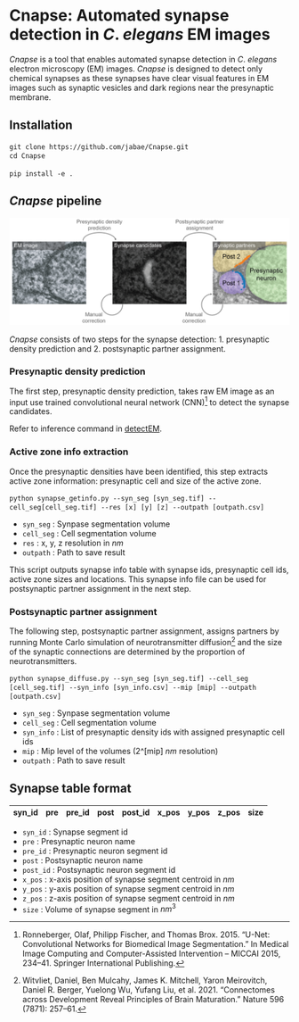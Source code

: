 # Cnapse: Automated synapse detection in *C*. *elegans* EM images

*Cnapse* is a tool that enables automated synapse detection in *C*. *elegans* electron microscopy (EM) images. *Cnapse* is designed to detect only chemical synapses as these synapses have clear visual features in EM images such as synaptic vesicles and dark regions near the presynaptic membrane.

## Installation
```
git clone https://github.com/jabae/Cnapse.git
cd Cnapse

pip install -e .
```

## _Cnapse_ pipeline
![](figures/synapse_detection.png)

*Cnapse* consists of two steps for the synapse detection: 1. presynaptic density prediction and 2. postsynaptic partner assignment.

### Presynaptic density prediction
The first step, presynaptic density prediction, takes raw EM image as an input use trained convolutional neural network (CNN)[^1] to detect the synapse candidates.

Refer to inference command in [detectEM](https://github.com/jabae/detectEM).

### Active zone info extraction
Once the presynaptic densities have been identified, this step extracts active zone information: presynaptic cell and size of the active zone.
```
python synapse_getinfo.py --syn_seg [syn_seg.tif] --cell_seg[cell_seg.tif] --res [x] [y] [z] --outpath [outpath.csv]
```
- `syn_seg` : Synpase segmentation volume
- `cell_seg` : Cell segmentation volume
- `res` : x, y, z resolution in $nm$
- `outpath` : Path to save result

This script outputs synapse info table with synapse ids, presynaptic cell ids, active zone sizes and locations. This synapse info file can be used for postsynaptic partner assignment in the next step.

### Postsynaptic partner assignment
The following step, postsynaptic partner assignment, assigns partners by running Monte Carlo simulation of neurotransmitter diffusion[^2] and the size of the synaptic connections are determined by the proportion of neurotransmitters.
```
python synapse_diffuse.py --syn_seg [syn_seg.tif] --cell_seg [cell_seg.tif] --syn_info [syn_info.csv] --mip [mip] --outpath [outpath.csv]
```
- `syn_seg` : Synpase segmentation volume
- `cell_seg` : Cell segmentation volume
- `syn_info` : List of presynaptic density ids with assigned presynaptic cell ids
- `mip` : Mip level of the volumes (2^[mip] $nm$ resolution)
- `outpath` : Path to save result

## Synapse table format
| syn_id | pre | pre_id | post | post_id | x_pos | y_pos | z_pos | size | 
| --- | --- | --- | --- | --- | --- | --- | --- | --- |
- `syn_id` : Synapse segment id
- `pre` : Presynaptic neuron name
- `pre_id` : Presynaptic neuron segment id
- `post` : Postsynaptic neuron name
- `post_id` : Postsynaptic neuron segment id
- `x_pos` : x-axis position of synapse segment centroid in $nm$
- `y_pos` : y-axis position of synapse segment centroid in $nm$
- `z_pos` : z-axis position of synapse segment centroid in $nm$
- `size` : Volume of synapse segment in $nm^3$

[^1]: Ronneberger, Olaf, Philipp Fischer, and Thomas Brox. 2015. “U-Net: Convolutional Networks for Biomedical Image Segmentation.” In Medical Image Computing and Computer-Assisted Intervention – MICCAI 2015, 234–41. Springer International Publishing.
[^2]: Witvliet, Daniel, Ben Mulcahy, James K. Mitchell, Yaron Meirovitch, Daniel R. Berger, Yuelong Wu, Yufang Liu, et al. 2021. “Connectomes across Development Reveal Principles of Brain Maturation.” Nature 596 (7871): 257–61.
